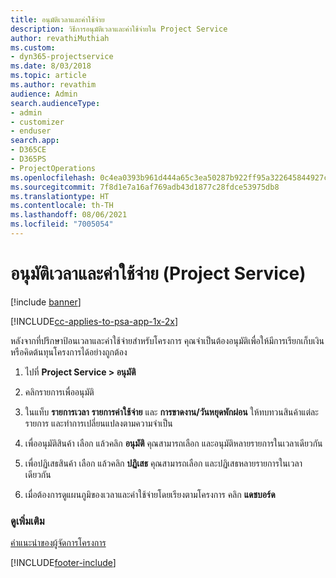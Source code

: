 ```yaml
---
title: อนุมัติเวลาและค่าใช้จ่าย
description: วิธีการอนุมัติเวลาและค่าใช้จ่ายใน Project Service
author: revathiMuthiah
ms.custom:
- dyn365-projectservice
ms.date: 8/03/2018
ms.topic: article
ms.author: revathim
audience: Admin
search.audienceType:
- admin
- customizer
- enduser
search.app:
- D365CE
- D365PS
- ProjectOperations
ms.openlocfilehash: 0c4ea0393b961d444a65c3ea50287b922ff95a322645844927ce9379fdb7e6b1
ms.sourcegitcommit: 7f8d1e7a16af769adb43d1877c28fdce53975db8
ms.translationtype: HT
ms.contentlocale: th-TH
ms.lasthandoff: 08/06/2021
ms.locfileid: "7005054"
---
```

# <a name="approve-time-and-expenses-project-service"></a>อนุมัติเวลาและค่าใช้จ่าย (Project Service)

[!include [banner](../includes/psa-now-project-operations.md)]

[!INCLUDE[cc-applies-to-psa-app-1x-2x](../includes/cc-applies-to-psa-app-1x-2x.md)]

หลังจากที่ปรึกษาป้อนเวลาและค่าใช้จ่ายสำหรับโครงการ คุณจำเป็นต้องอนุมัติเพื่อให้มีการเรียกเก็บเงิน หรือคิดต้นทุนโครงการได้อย่างถูกต้อง  
  
1.  ไปที่ **Project Service > อนุมัติ**  
  
2.  คลิกรายการเพื่ออนุมัติ  
  
3.  ในแท็บ **รายการเวลา** **รายการค่าใช้จ่าย** และ **การขาดงาน/วันหยุดพักผ่อน** ให้ทบทวนสินค้าแต่ละรายการ และทำการเปลี่ยนแปลงตามความจำเป็น  
  
4.  เพื่ออนุมัติสินค้า เลือก แล้วคลิก **อนุมัติ** คุณสามารถเลือก และอนุมัติหลายรายการในเวลาเดียวกัน  
  
5.  เพื่อปฏิเสธสินค้า เลือก แล้วคลิก **ปฏิเสธ** คุณสามารถเลือก และปฏิเสธหลายรายการในเวลาเดียวกัน  
  
6.  เมื่อต้องการดูแผนภูมิของเวลาและค่าใช้จ่ายโดยเรียงตามโครงการ คลิก **แดชบอร์ด**  
  
### <a name="see-also"></a>ดูเพิ่มเติม  
 [คำแนะนำของผู้จัดการโครงการ](../psa/project-manager-guide.md)


[!INCLUDE[footer-include](../includes/footer-banner.md)]